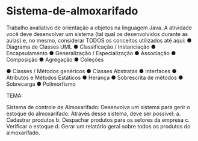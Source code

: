 # Sistema-de-almoxarifado
Trabalho avaliativo de orientação a objetos na linguagem Java.
A atividade você deve desenvolver um sistema (tal qual os desenvolvidos
durante as aulas) e, no mesmo, considerar TODOS os conceitos utilizados até aqui:
● Diagrama de Classes UML
● Classificação / Instanciação
● Encapsulamento
● Generalização / Especialização
● Associação
● Composição
● Agregação
● Coleções

● Classes / Métodos genéricos
● Classes Abstratas
● Interfaces
● Atributos e Métodos Estáticos
● Herança
● Sobrescrita de métodos
● Sobrecarga
● Polimorfismo

TEMA:

Sistema de controle de Almoxarifado: Desenvolva um sistema para gerir o
estoque do almoxarifado. Através desse sistema, deve ser possível:
a. Cadastrar produtos
b. Despachar produtos para os setores da empresa
c. Verificar o estoque
d. Gerar um relatório geral sobre todos os produtos do almoxarifado.
